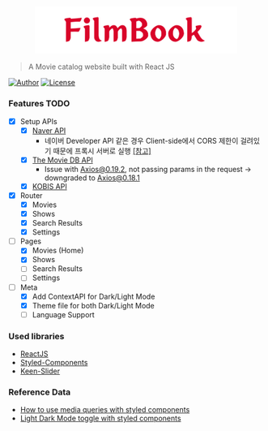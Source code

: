 <p align="center">
   <img src="src/Assets/logo.png" width="400"/>
</p>

> A Movie catalog website built with React JS

[![Author](https://img.shields.io/badge/author-RunFridge-green?style=flat)](https://github.com/RunFridge/film-book)
[![License](https://img.shields.io/github/license/RunFridge/film-book)](https://github.com/RunFridge/film-book/blob/dev/LICENSE)

### Features TODO

- [x] Setup APIs
  - [x] [Naver API](https://developers.naver.com/docs/search/movie/)
    - 네이버 Developer API 같은 경우 Client-side에서 CORS 제한이 걸려있기 때문에 프록시 서버로 실행 [[참고]](https://msyu1207.tistory.com/65)
  - [x] [The Movie DB API](https://developers.themoviedb.org/)
    - Issue with Axios@0.19.2, not passing params in the request -> downgraded to Axios@0.18.1
  - [x] [KOBIS API](https://www.kobis.or.kr/kobisopenapi/homepg/apiservice/searchServiceInfo.do)
- [x] Router
  - [x] Movies
  - [x] Shows
  - [x] Search Results
  - [x] Settings
- [ ] Pages
  - [x] Movies (Home)
  - [x] Shows
  - [ ] Search Results
  - [ ] Settings
- [ ] Meta
  - [x] Add ContextAPI for Dark/Light Mode
  - [x] Theme file for both Dark/Light Mode
  - [ ] Language Support

### Used libraries

- [ReactJS](https://reactjs.org/)
- [Styled-Components](https://styled-components.com/)
- [Keen-Slider](https://keen-slider.io/)

### Reference Data

- [How to use media queries with styled components](https://jsramblings.com/how-to-use-media-queries-with-styled-components/)
- [Light Dark Mode toggle with styled components](https://dev.to/sorinc6/light-dark-mode-toggle-with-react-using-context-api-and-styled-components-347i)
